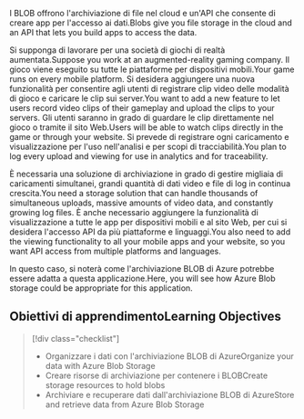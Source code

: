 <span data-ttu-id="adde6-101">I BLOB offrono l'archiviazione di file nel cloud e un'API che consente di creare app per l'accesso ai dati.</span><span class="sxs-lookup"><span data-stu-id="adde6-101">Blobs give you file storage in the cloud and an API that lets you build apps to access the data.</span></span>

<span data-ttu-id="adde6-102">Si supponga di lavorare per una società di giochi di realtà aumentata.</span><span class="sxs-lookup"><span data-stu-id="adde6-102">Suppose you work at an augmented-reality gaming company.</span></span> <span data-ttu-id="adde6-103">Il gioco viene eseguito su tutte le piattaforme per dispositivi mobili.</span><span class="sxs-lookup"><span data-stu-id="adde6-103">Your game runs on every mobile platform.</span></span> <span data-ttu-id="adde6-104">Si desidera aggiungere una nuova funzionalità per consentire agli utenti di registrare clip video delle modalità di gioco e caricare le clip sui server.</span><span class="sxs-lookup"><span data-stu-id="adde6-104">You want to add a new feature to let users record video clips of their gameplay and upload the clips to your servers.</span></span> <span data-ttu-id="adde6-105">Gli utenti saranno in grado di guardare le clip direttamente nel gioco o tramite il sito Web.</span><span class="sxs-lookup"><span data-stu-id="adde6-105">Users will be able to watch clips directly in the game or through your website.</span></span> <span data-ttu-id="adde6-106">Si prevede di registrare ogni caricamento e visualizzazione per l'uso nell'analisi e per scopi di tracciabilità.</span><span class="sxs-lookup"><span data-stu-id="adde6-106">You plan to log every upload and viewing for use in analytics and for traceability.</span></span> 

<span data-ttu-id="adde6-107">È necessaria una soluzione di archiviazione in grado di gestire migliaia di caricamenti simultanei, grandi quantità di dati video e file di log in continua crescita.</span><span class="sxs-lookup"><span data-stu-id="adde6-107">You need a storage solution that can handle thousands of simultaneous uploads, massive amounts of video data, and constantly growing log files.</span></span> <span data-ttu-id="adde6-108">È anche necessario aggiungere la funzionalità di visualizzazione a tutte le app per dispositivi mobili e al sito Web, per cui si desidera l'accesso API da più piattaforme e linguaggi.</span><span class="sxs-lookup"><span data-stu-id="adde6-108">You also need to add the viewing functionality to all your mobile apps and your website, so you want API access from multiple platforms and languages.</span></span>

<span data-ttu-id="adde6-109">In questo caso, si noterà come l'archiviazione BLOB di Azure potrebbe essere adatta a questa applicazione.</span><span class="sxs-lookup"><span data-stu-id="adde6-109">Here, you will see how Azure Blob storage could be appropriate for this application.</span></span>

## <a name="learning-objectives"></a><span data-ttu-id="adde6-110">Obiettivi di apprendimento</span><span class="sxs-lookup"><span data-stu-id="adde6-110">Learning Objectives</span></span>
> [!div class="checklist"]
> * <span data-ttu-id="adde6-111">Organizzare i dati con l'archiviazione BLOB di Azure</span><span class="sxs-lookup"><span data-stu-id="adde6-111">Organize your data with Azure Blob Storage</span></span>
> * <span data-ttu-id="adde6-112">Creare risorse di archiviazione per contenere i BLOB</span><span class="sxs-lookup"><span data-stu-id="adde6-112">Create storage resources to hold blobs</span></span>
> * <span data-ttu-id="adde6-113">Archiviare e recuperare dati dall'archiviazione BLOB di Azure</span><span class="sxs-lookup"><span data-stu-id="adde6-113">Store and retrieve data from Azure Blob Storage</span></span>
